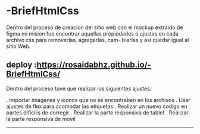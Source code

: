 # -BriefHtmlCss

Dentro del proceso de creacion del sitio web con el mockup
extraido de figma mi mision fue encontrar aquellas propiedades
o ajustes en cada archivo css para removerlas, agregarlas, cam-
biarlas y asi quedar igual al sitio Web.

deploy :https://rosaidabhz.github.io/-BriefHtmlCss/
---------------------------------------------------------------

Dentro del proceso tuve que realizar los siguientes ajustes:

. Importar imagenes y iconos que no se encontraban en los archivos
. Usar ajustes de flex para acomodar las etiquetas
. Realizar un nuevo codigo en partes dificilis de corregir
. Realizar la parte responsiva de tablet
. Realizar la parte responsiva de movil

---------------------------------------------------------------
